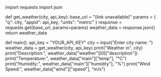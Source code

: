 import requests
import json

def get_weather(city, api_key):
    base_url = "(link unavailable)"
    params = {
        "q": city,
        "appid": api_key,
        "units": "metric"
    }
    response = requests.get(base_url, params=params)
    weather_data = response.json()
    return weather_data

def main():
    api_key = "YOUR_API_KEY"
    city = input("Enter city name: ")
    weather_data = get_weather(city, api_key)
    print("Weather in", city)
    print("Description:", weather_data["weather"][0]["description"])
    print("Temperature:", weather_data["main"]["temp"], "°C")
    print("Humidity:", weather_data["main"]["humidity"], "%")
    print("Wind Speed:", weather_data["wind"]["speed"], "m/s")
